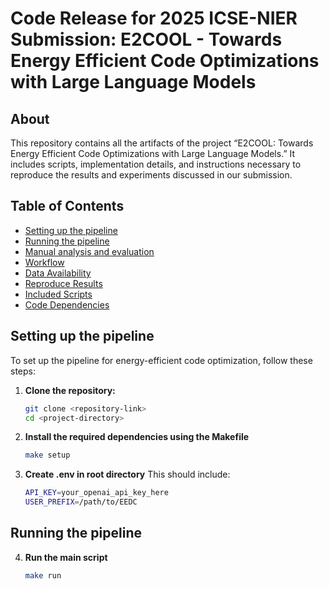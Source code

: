# Code Release for 2025 ICSE-NIER Submission: E2COOL - Towards Energy Efficient Code Optimizations with Large Language Models
## About
This repository contains all the artifacts of the project “E2COOL: Towards Energy Efficient Code Optimizations with Large Language Models.” It includes scripts, implementation details, and instructions necessary to reproduce the results and experiments discussed in our submission.
## Table of Contents
- [Setting up the pipeline](#setting-up-the-pipeline)
- [Running the pipeline](#running-the-pipeline)
- [Manual analysis and evaluation](#manual-analysis-and-evaluation)
- [Workflow](#workflow)
- [Data Availability](#data-availability)
- [Reproduce Results](#reproduce-results)
- [Included Scripts](#included-scripts)
- [Code Dependencies](#code-dependencies)
## Setting up the pipeline
To set up the pipeline for energy-efficient code optimization, follow these steps:
1. **Clone the repository:**
   ```bash
   git clone <repository-link>
   cd <project-directory>
2. **Install the required dependencies using the Makefile**
    ```bash
   make setup
3. **Create .env in root directory**
    This should include:
    ```bash
    API_KEY=your_openai_api_key_here
    USER_PREFIX=/path/to/EEDC
## Running the pipeline
4. **Run the main script**
    ```bash
    make run
